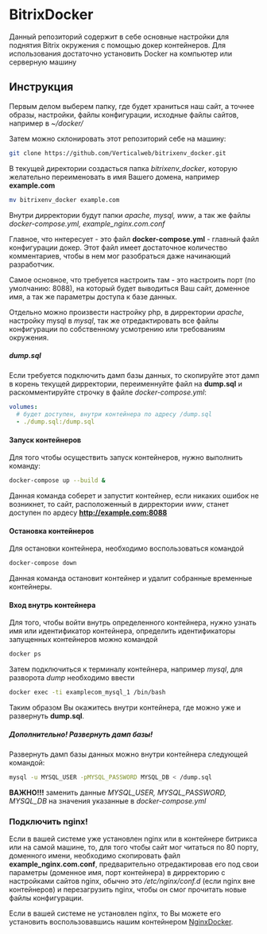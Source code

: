# BitrixDocker
Данный репозиторий содержит в себе основные настройки для поднятия Bitrix окружения с помощью докер контейнеров. Для использования достаточно установить Docker на компьютер или серверную машину

## Инструкция

Первым делом выберем папку, где будет храниться наш сайт, а точнее образы, настройки, файлы конфигурации, исходные файлы сайтов, например в *~/docker/*

Затем можно склонировать этот репозиторий себе на машину:
```sh
git clone https://github.com/Verticalweb/bitrixenv_docker.git
```
В текущей директории создасться папка *bitrixenv_docker*, которую желательно переименовать в имя Вашего домена, например **example.com**
```sh
mv bitrixenv_docker example.com
```
Внутри дирректории будут папки *apache, mysql, www*, а так же файлы *docker-compose.yml, example_nginx.com.conf*

Главное, что ннтересует - это файл **docker-compose.yml** - главный файл конфигурации докер. Этот файл имеет достаточное количество комментариев, чтобы в нем мог разобраться даже начинающий разработчик.

Самое основное, что требуется настроить там - это настроить порт (по умолчанию: 8088), на который будет выводиться Ваш сайт, доменное имя, а так же параметры доступа к базе данных.

Отдельно можно произвести настройку php, в дирректории *apache*, настройку mysql в *mysql*, так же отредактировать все файлы конфигурации по собственному усмотрению или требованиям окружения.

##### dump.sql
Если требуется подключить дамп базы данных, то скопируйте этот дамп в корень текущей дирректории, переименнуйте файл на **dump.sql** и раскомментируйте строчку в файле *docker-compose.yml*:
```yaml
volumes:
  # будет доступен, внутри контейнера по адресу /dump.sql
  - ./dump.sql:/dump.sql
```

#### Запуск контейнеров
Для того чтобы осуществить запуск контейнеров, нужно выполнить команду:
```sh
docker-compose up --build &
```
Данная команда соберет и запустит контейнер, если никаких ошибок не возникнет, то сайт, расположенный в дирректории *www*, станет доступен по ардесу **http://example.com:8088**

#### Остановка контейнеров
Для остановки контейнера, необходимо воспользоваться командой
```sh
docker-compose down
```
Данная команда остановит контейнер и удалит собранные временные контейнеры.

#### Вход внутрь контейнера
Для того, чтобы войти внутрь определенного контейнера, нужно узнать имя или идентификатор контейнера, определить идентификаторы запущенных контейнеров можно командой
```sh
docker ps
```
Затем подключиться к терминалу контейнера, например *mysql*, для разворота *dump* необходимо ввести
```sh
docker exec -ti examplecom_mysql_1 /bin/bash
```
Таким образом Вы окажитесь внутри контейнера, где можно уже и развернуть **dump.sql**. 
##### Дополнительно! Развернуть дамп базы!
Развернуть дамп базы данных можно внутри контейнера следующей командой:
```sh
mysql -u MYSQL_USER -pMYSQL_PASSWORD MYSQL_DB < /dump.sql
```
**ВАЖНО!!!** заменить данные *MYSQL_USER, MYSQL_PASSWORD, MYSQL_DB* на значения указанные в *docker-compose.yml* 

### Подключить nginx!
Если в вашей системе уже установлен nginx или в контейнере битрикса или на самой машине, то, для того чтобы сайт мог читаться по 80 порту, доменного имени, необходимо скопировать файл  **example_nginx.com.conf**, предварительно отредактировав его под свои параметры (доменное имя, порт контейнера) в дирректорию с настройками сайтов nginx, обычно это */etc/nginx/conf.d* (если nginx вне контейнеров) и перезагрузить nginx, чтобы он смог прочитать новые файлы конфигурации.

Если в вашей системе не установлен nginx, то Вы можете его установить воспользовавшись нашим контейнером [NginxDocker](https://github.com/Verticalweb/nginx_docker).
